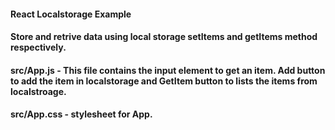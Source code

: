 #### React Localstorage Example 

#### Store and retrive data using local storage setItems and getItems method respectively.

#### src/App.js - This file contains the input element to get an item. Add button to add the item in localstorage  and GetItem button to lists the items from localstroage.

#### src/App.css - stylesheet for App.
